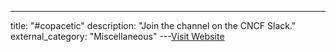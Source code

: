 ---
title: "#copacetic"
description: "Join the  channel on the CNCF Slack."
external_category: "Miscellaneous"
---[Visit Website](https://cloud-native.slack.com/archives/C071UU5QDKJ)

